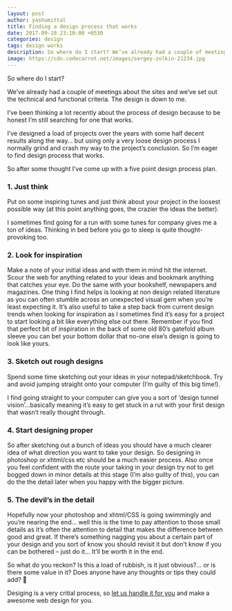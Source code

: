 ```yaml
---
layout: post
author: yashumittal
title: Finding a design process that works
date: 2017-09-10 23:10:00 +0530
categories: design
tags: design works
description: So where do I start? We’ve already had a couple of meetings about the sites and we’ve set out the technical and functional criteria.
image: https://cdn.codecarrot.net/images/sergey-zolkin-21234.jpg
---
```


So where do I start?

We’ve already had a couple of meetings about the sites and we’ve set out the technical and functional criteria. The design is down to me.

I’ve been thinking a lot recently about the process of design because to be honest I’m still searching for one that works.

I’ve designed a load of projects over the years with some half decent results along the way… but using only a very loose design process I normally grind and crash my way to the project’s conclusion. So I’m eager to find design process that works.

So after some thought I’ve come up with a five point design process plan.

### **1. Just think**

Put on some inspiring tunes and just think about your project in the loosest possible way (at this point anything goes, the crazier the ideas the better).

I sometimes find going for a run with some tunes for company gives me a ton of ideas. Thinking in bed before you go to sleep is quite thought-provoking too.

### **2. Look for inspiration**

Make a note of your initial ideas and with them in mind hit the internet. Scour the web for anything related to your ideas and bookmark anything that catches your eye. Do the same with your bookshelf, newspapers and magazines. One thing I find helps is looking at non design related literature as you can often stumble across an unexpected visual gem when you’re least expecting it. It’s also useful to take a step back from current design trends when looking for inspiration as I sometimes find it’s easy for a project to start looking a bit like everything else out there. Remember if you find that perfect bit of inspiration in the back of some old 80’s gatefold album sleeve you can bet your bottom dollar that no-one else’s design is going to look like yours.

### **3. Sketch out rough designs**

Spend some time sketching out your ideas in your notepad/sketchbook. Try and avoid jumping straight onto your computer (I’m guilty of this big time!).

I find going straight to your computer can give you a sort of ‘design tunnel vision’…basically meaning it’s easy to get stuck in a rut with your first design that wasn’t really thought through.

### **4. Start designing proper**

So after sketching out a bunch of ideas you should have a much clearer idea of what direction you want to take your design. So designing in photoshop or xhtml/css etc should be a much easier process. Also once you feel confident with the route your taking in your design try not to get bogged down in minor details at this stage (I’m also guilty of this), you can do the the detail later when you happy with the bigger picture.

### **5. The devil’s in the detail**

Hopefully now your photoshop and xhtml/CSS is going swimmingly and you’re nearing the end… well this is the time to pay attention to those small details as it’s often the attention to detail that makes the difference between good and great. If there’s something nagging you about a certain part of your design and you sort of know you should revisit it but don’t know if you can be bothered – just do it… It’ll be worth it in the end.

So what do you reckon? Is this a load of rubbish, is it just obvious?… or is there some value in it?
Does anyone have any thoughts or tips they could add? 🙂

Desiging is a very critial process, so [let us handle it for you](//www.codecarrot.net) and make a awesome web design for you.
